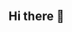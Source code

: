 ## Hi there 👋

<!--
<a href="https://github.com/ARR-user/github-readme-stats">
  <img height=200 align="center" src="https://github-readme-stats.vercel.app/api?username=ARR-user" />
</a>
<a href="https://github.com/ARR-user/convoychat">
  <img height=200 align="center" src="https://github-readme-stats.vercel.app/api/top-langs?username=ARR-user&layout=compact&langs_count=8&card_width=320" />
</a>
->

<!-- <a href="https://github.com/ARR-user/convoychat">
  <img height=200 align="center" src="https://github-readme-stats.vercel.app/api/wakatime?username=ARR-user&layout=compact&langs_count=8&card_width=320" />
</a> -->




<!--[![Harlok's WakaTime stats](https://github-readme-stats.vercel.app/api/wakatime?username=ARR-user)](https://github.com/ARR-user/github-readme-stats)


<!--[![Aswin's GitHub stats](https://github-readme-stats.vercel.app/api?username=ARR-user)](https://github.com/Arr-user/github-readme-stats)-->

<!--
**ARR-user/ARR-user** is a ✨ _special_ ✨ repository because its `README.md` (this file) appears on your GitHub profile.
##

Here are some ideas to get you started:

- 🔭 I’m currently working on ...
- 🌱 I’m currently learning ...
- 👯 I’m looking to collaborate on ...
- 🤔 I’m looking for help with ...
- 💬 Ask me about ...
- 📫 How to reach me: ...
- 😄 Pronouns: ...
- ⚡ Fun fact: ...
-->

